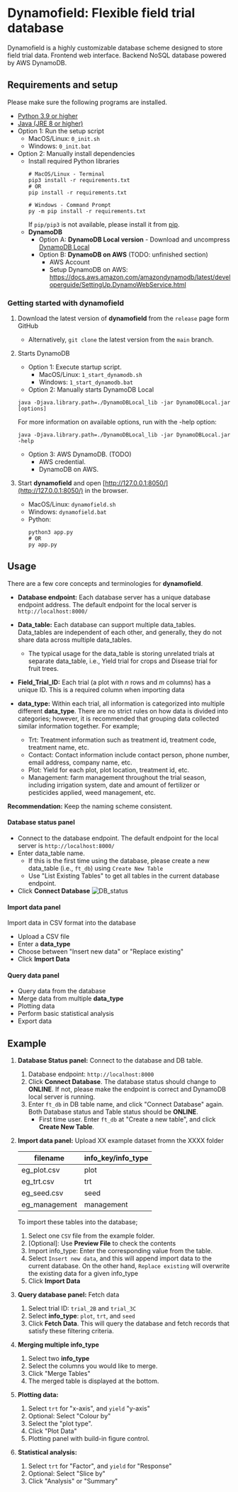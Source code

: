# Dynamofield: Flexible field trial database

Dynamofield is a highly customizable database scheme designed to store field trial data.
Frontend web interface.
Backend NoSQL database powered by AWS DynamoDB.


## Requirements and setup

Please make sure the following programs are installed.
- [Python 3.9 or higher](https://www.python.org/)
- [Java (JRE 8 or higher)](https://www.java.com)
- Option 1: Run the setup script
  - MacOS/Linux: `0_init.sh`
  - Windows: `0_init.bat`
- Option 2: Manually install dependencies
  - Install required Python libraries
    ```
    # MacOS/Linux - Terminal
    pip3 install -r requirements.txt
    # OR
    pip install -r requirements.txt

    # Windows - Command Prompt
    py -m pip install -r requirements.txt
    ```
    If `pip/pip3` is not available, please install it from [pip](https://pip.pypa.io/en/stable/).
   - **DynamoDB**
     - Option A: **DynamoDB Local version**
           - Download and uncompress [DynamoDB Local](https://d1ni2b6xgvw0s0.cloudfront.net/dynamodb_local_latest.zip)
     - Option B: **DynamoDB on AWS** (TODO: unfinished section)
        - AWS Account
        - Setup DynamoDB on AWS: https://docs.aws.amazon.com/amazondynamodb/latest/developerguide/SettingUp.DynamoWebService.html



### Getting started with dynamofield
1. Download the latest version of **dynamofield** from the `release` page form GitHub
   - Alternatively, `git clone` the latest version from the `main` branch.

2. Starts DynamoDB
   - Option 1: Execute startup script.
     - MacOS/Linux: `1_start_dynamodb.sh`
     - Windows: `1_start_dynamodb.bat`
   - Option 2: Manually starts DynamoDB Local
    ```
    java -Djava.library.path=./DynamoDBLocal_lib -jar DynamoDBLocal.jar [options]
    ```
    For more information on available options, run with the -help option:
    ```
    java -Djava.library.path=./DynamoDBLocal_lib -jar DynamoDBLocal.jar -help
    ```
    - Option 3: AWS DynamoDB. (TODO)
      - AWS credential.
      - DynamoDB on AWS.

3. Start **dynamofield** and open [http://127.0.0.1:8050/](http://127.0.0.1:8050/) in the browser.
   - MacOS/Linux: `dynamofield.sh`
   - Windows: `dynamofield.bat`
   - Python:
      ```
      python3 app.py
      # OR
      py app.py
      ```


## Usage
There are a few core concepts and terminologies for **dynamofield**.

- **Database endpoint:** Each database server has a unique database endpoint address. The default endpoint for the local server is `http://localhost:8000/`

- **Data_table:** Each database can support multiple data_tables. Data_tables are independent of each other, and generally, they do not share data across multiple data_tables.
  - The typical usage for the data_table is storing unrelated trials at separate data_table, i.e., Yield trial for crops and Disease trial for fruit trees.

- **Field_Trial_ID:** Each trial (a plot with *n* rows and *m* columns) has a unique ID. This is a required column when importing data

- **data_type:** Within each trial, all information is categorized into multiple different **data_type**. There are no strict rules on how data is divided into categories; however, it is recommended that grouping data collected similar information together. For example;
  - Trt: Treatment information such as treatment id, treatment code, treatment name, etc.
  - Contact: Contact information include contact person, phone number, email address, company name, etc.
  - Plot: Yield for each plot, plot location, treatment id, etc.
  - Management: farm management throughout the trial season, including irrigation system, date and amount of fertilizer or pesticides applied, weed management, etc.

**Recommendation:** Keep the naming scheme consistent.


#### Database status panel
- Connect to the database endpoint. The default endpoint for the local server is `http://localhost:8000/`
- Enter data_table name.
  - If this is the first time using the database, please create a new data_table (i.e., `ft_db`) using `Create New Table`
  - Use "List Existing Tables" to get all tables in the current database endpoint.
- Click **Connect Database**
![DB_status](figures/db_status.png)


#### Import data panel
Import data in CSV format into the database
- Upload a CSV file
- Enter a **data_type**
- Choose between "Insert new data" or "Replace existing"
- Click **Import Data**

#### Query data panel
- Query data from the database
- Merge data from multiple **data_type**
- Plotting data
- Perform basic statistical analysis
- Export data




## Example
1. **Database Status panel:** Connect to the database and DB table.
   1. Database endpoint: `http://localhost:8000`
   2. Click **Connect Database**. The database status should change to **ONLINE**. If not, please make the endpoint is correct and DynamoDB local server is running.
   4. Enter `ft_db` in DB table name, and click "Connect Database" again. Both Database status and Table status should be **ONLINE**.
      - First time user. Enter `ft_db` at "Create a new table", and click **Create New Table**.

2. **Import data panel:**  Upload XX example dataset fromn the XXXX folder

    | filename | info_key/info_type |
    | --- | --- |
    | eg_plot.csv | plot |
    | eg_trt.csv | trt |
    | eg_seed.csv | seed |
    | eg_management | management|

    To import these tables into the database;
    1. Select one `CSV` file from the example folder.
    2. [Optional]: Use **Preview File** to check the contents
    3. Import info_type: Enter the corresponding value from the table.
    4. Select `Insert new data`, and this will append import data to the current database. On the other hand, `Replace existing` will overwrite the existing data for a given info_type
    5. Click **Import Data**

3. **Query database panel:** Fetch data
   1. Select trial ID: `trial_2B` and `trial_3C`
   2. Select **info_type**: `plot`, `trt`, and `seed`
   3. Click **Fetch Data**. This will query the database and fetch records that satisfy these filtering criteria.

4. **Merging multiple info_type**
   1. Select two **info_type**
   2. Select the columns you would like to merge.
   3. Click "Merge Tables"
   4. The merged table is displayed at the bottom.

5. **Plotting data:**
   1. Select `trt` for "x-axis", and `yield` "y-axis"
   2. Optional: Select "Colour by"
   3. Select the "plot type".
   4. Click "Plot Data"
   5.  Plotting panel with build-in figure control.

6. **Statistical analysis:**
   1.  Select `trt` for "Factor", and `yield` for "Response"
   2. Optional: Select "Slice by"
   3. Click "Analysis" or "Summary"




<!-- ## editable install
https://github.com/pypa/pip/issues/7953
```
pip3 install  --prefix=~/.local/ -e  .
``` -->



<!-- <details>
<summary>Tips for collapsed sections</summary>

### You can add a header

You can add text within a collapsed section.

You can add an image or a code block, too.

```ruby
   puts "Hello World"
```

</details> -->
